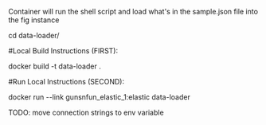 Container will run the shell script and load what's in the sample.json file into the fig instance

cd data-loader/

#Local Build Instructions (FIRST):

docker build -t data-loader .

#Run Local Instructions (SECOND):

docker run --link gunsnfun_elastic_1:elastic data-loader

TODO: move connection strings to env variable
